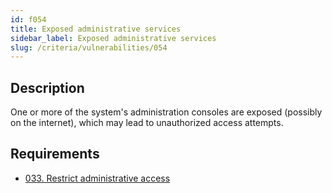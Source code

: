 ```yaml
---
id: f054
title: Exposed administrative services
sidebar_label: Exposed administrative services
slug: /criteria/vulnerabilities/054
---
```


## Description

One or more of the system's administration consoles
are exposed (possibly on the internet),
which may lead to unauthorized access attempts.

## Requirements

- [033. Restrict administrative access](/criteria/requirements/033)
